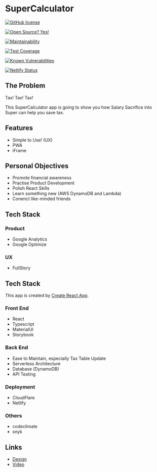 # SuperCalculator

[![GitHub license](https://img.shields.io/github/license/CardHeroAU/SuperCalculator.svg)](https://github.com/CardHeroAU/SuperCalculator/blob/master/LICENSE)

[![Open Source? Yes!](https://badgen.net/badge/Open%20Source%20%3F/Yes%21/blue?icon=github)](https://github.com/CardHeroAU/SuperCalculator/)

[![Maintainability](https://api.codeclimate.com/v1/badges/4649caaf5188bf8ad5c2/maintainability)](https://codeclimate.com/github/CardHeroAU/SuperCalculator/maintainability)

[![Test Coverage](https://api.codeclimate.com/v1/badges/4649caaf5188bf8ad5c2/test_coverage)](https://codeclimate.com/github/CardHeroAU/SuperCalculator/test_coverage)

[![Known Vulnerabilities](https://snyk.io/test/github/CardHeroAU/SuperCalculator/badge.svg)](https://snyk.io/test/github/CardHeroAU/SuperCalculator)

[![Netlify Status](https://api.netlify.com/api/v1/badges/8fe030ea-bca6-4872-b42c-d6a4fac563f9/deploy-status)](https://app.netlify.com/sites/admiring-northcutt-b8506c/deploys)

## The Problem

Tax! Tax! Tax! 

This SuperCalculator app is going to show you how Salary Sacrifice into Super can help you save tax.

## Features

- Simple to Use! (UX)
- PWA
- iFrame

## Personal Objectives

- Promote financial awareness
- Practise Product Development
- Polish React Skills
- Learn something new (AWS DynamoDB and Lambda)
- Conenct like-minded friends

## Tech Stack

### Product

- Google Analytics
- Google Optimize

### UX

- FullStory

## Tech Stack

This app is created by [Create React App](./docs/CRA.md).

### Front End

- React
- Typescript
- MaterialUI
- Storybook

### Back End

- Ease to Maintain, especially Tax Table Update
- Serverless Architecture
- Database (DynamoDB) 
- API Testing

### Deployment

- CloudFlare
- Netlify

### Others

- codeclimate
- snyk

## Links

- [Design](./docs/design/README.md)
- [Video](./docs/video/README.md)
